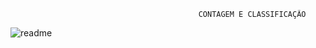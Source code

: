                                               CONTAGEM E CLASSIFICAÇÃO 


![readme](https://user-images.githubusercontent.com/89541042/135363863-90ba137f-e4a0-4114-a417-db43c5137052.png)
